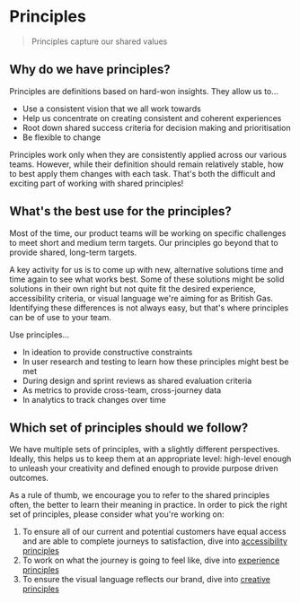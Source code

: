# Principles

> Principles capture our shared values

## Why do we have principles?

Principles are definitions based on hard-won insights. They allow us to...

* Use a consistent vision that we all work towards
* Help us concentrate on creating consistent and coherent experiences
* Root down shared success criteria for decision making and prioritisation
* Be flexible to change

Principles work only when they are consistently applied across our various teams. However, while their definition should remain relatively stable, how to best apply them changes with each task. That's both the difficult and exciting part of working with shared principles!

## What's the best use for the principles?

Most of the time, our product teams will be working on specific challenges to meet short and medium term targets. Our principles go beyond that to provide shared, long-term targets.

A key activity for us  is to come up with new, alternative solutions time and time again to see what works best. Some of these solutions might be solid solutions in their own right but not quite fit the desired experience, accessibility criteria, or visual language we're aiming for as British Gas. Identifying these differences is not always easy, but that's where principles can be of use to your team.

Use principles...

* In ideation to provide constructive constraints
* In user research and testing to learn how these principles might best be met
* During design and sprint reviews as shared evaluation criteria
* As metrics to provide cross-team, cross-journey data
* In analytics to track changes over time

## Which set of principles should we follow?

We have multiple sets of principles, with a slightly different perspectives. Ideally, this helps us to keep them at an appropriate level: high-level enough to unleash your creativity and defined enough to provide purpose driven outcomes.

As a rule of thumb, we encourage you to refer to the shared principles often, the better to learn their meaning in practice. In order to pick the right set of principles, please consider what you're working on:

1. To ensure all of our current and potential customers have equal access and are able to complete journeys to satisfaction, dive into [accessibility principles](https://centrica.frontify.com/r/lUEdXVvtfufWGAcMq883LHr3USn390x6etw4LsVD3k4,)
2. To work on what the journey is going to feel like, dive into [experience principles](https://centrica.frontify.com/r/fJzwMc-z1kyAy-jwTKeIAj4c00hwAnTW19gZDuSC0jQ,)
3. To ensure the visual language reflects our brand, dive into [creative principles](https://centrica.frontify.com/r/VdzYOA3vy4NAT6r1rehm-6X5Q6InAo3cCGoU_e3NxVo,)
